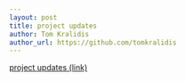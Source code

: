 ```yaml
---
layout: post
title: project updates
author: Tom Kralidis
author_url: https://github.com/tomkralidis
---
```


[project updates (link)](http://lists.osgeo.org/pipermail/pycsw-devel/2012-January/000059.html)

